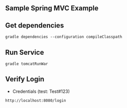 
## Sample Spring MVC Example

## Get dependencies
```shell
gradle dependencies --configuration compileClasspath
```

## Run Service
```shell
gradle tomcatRunWar
```

## Verify Login
- Credentials (test: Test#123)
```shell
http://localhost:8080/login
```

